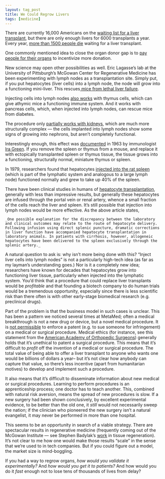 ```yaml
---
layout: tag_post
title: We Could Regrow Livers
tags: [medicine]
---
```


There are currently 16,000 Americans on the [waiting list for a liver transplant](http://www.liverfoundation.org/abouttheliver/info/transplant/), but there are only enough livers for 6000 transplants a year.  Every year, [more than 1500 people die](http://www.liverfoundation.org/patients/organdonor/about/) waiting for a liver transplant.

One commonly mentioned idea to close the organ donor gap is to [pay people for their organs](http://www.wsj.com/articles/SB10001424052702304149404579322560004817176) to incentivize more donation.

New science may open other possibilities as well. Eric Lagasse’s lab at the University of Pittsburgh’s McGowan Center for Regenerative Medicine has been experimenting with lymph nodes as a transplantation site.  Simply put, if you put hepatocytes (liver cells) into a lymph node, the node will grow into a functioning mini-liver.  This rescues[ mice from lethal liver failure](http://www.ncbi.nlm.nih.gov/pmc/articles/PMC3031768/).

Injecting cells into lymph nodes [also works](http://www.ncbi.nlm.nih.gov/pmc/articles/PMC3469750/) with thymus cells, which can give athymic mice a functioning immune system.  And it works with pancreas cells, which, when injected into lymph nodes, can rescue mice from diabetes.

The procedure only [partially works with kidneys](http://fatstemserbia.brinkster.net/Library/Science/The%20Lymph%20Node%20as%20a%20New%20Site%20for%20kidney%20organogenesis.pdf), which are much more structurally complex — the cells implanted into lymph nodes show some signs of growing into nephrons, but aren’t completely functional.

Interestingly enough, this effect was [documented](http://jem.rupress.org/content/119/4/581.full.pdf) in 1963 by immunologist [Ira Green](http://www.washingtonpost.com/wp-dyn/content/article/2010/11/03/AR2010110306818.html). If you remove the spleen or thymus from a mouse, and replace it with ectopically transplanted spleen or thymus tissue, the tissue grows into a functioning, structurally normal, miniature thymus or spleen.

In 1979, researchers found that hepatocytes [injected into the rat spleen](http://journals.lww.com/transplantjournal/Abstract/1979/12000/Morphology_and_Function_of_Isolated_Hepatocytes.13.aspx) (which is part of the lymphatic system and analogous to a large lymph node) functioned normally and grew to take up 40% of the spleen.

There have been clinical studies in humans of [hepatocyte  transplantation](http://onlinelibrary.wiley.com/doi/10.1111/j.1600-6135.2004.0340.x/full), generally with less than impressive results, but generally these hepatocytes are infused through the portal vein or renal artery, whence a small fraction of the cells reach the liver and spleen. It’s still possible that injection into lymph nodes would be more effective. As the above article states,


    _One possible explanation for the discrepancy between the laboratory and clinical outcomes may relate to the route of hepatocyte delivery. Following infusion using direct splenic puncture, dramatic corrections in liver function have accompanied hepatocyte transplantation in laboratory animals. In patients with cirrhosis, however, allogeneic hepatocytes have been delivered to the spleen exclusively through the splenic artery._

A natural question to ask is: why isn’t more being done with this?  “Inject liver cells into lymph nodes” is not a particularly high-tech idea (as far as my layman’s understanding goes.)  Nor is it a completely new idea; researchers have known for decades that hepatocytes grow into functioning liver tissue, particularly when injected into the lymphatic system.  You’d think that a procedure that could replace liver transplants would be _profitable_ and that founding a biotech company to do human trials would be a tremendous opportunity, especially since there is less scientific risk than there often is with other early-stage biomedical research (e.g. preclinical drugs).

Part of the problem is that the business model in such cases is unclear.  This has been a pattern we noticed several times at MetaMed; often a medical breakthrough is not a new drug or device, but a novel medical procedure.  It is [not permissible](http://www.patenteducation.com/images/200902_Limited_Monopoly_-_Patenting_Surgical_Procedures.pdf) to enforce a patent (e.g. to sue someone for infringement) on a medical or surgical procedure.  Medical ethics (for instance, see this statement from the [American Academy of Orthopedic Surgeons](http://www.aaos.org/about/papers/ethics/1209eth.asp)) generally holds that it’s unethical to patent a surgical procedure.  This means that it’s difficult to _profit_ off the invention of a medical or surgical procedure.  The total value of being able to offer a liver transplant to anyone who wants one would be billions of dollars a year– but it’s not clear how anybody can capture that value, so there’s less incentive (apart from humanitarian motives) to develop and implement such a procedure.

It also means that it’s difficult to disseminate information about new medical or surgical procedures. Learning to perform procedures is an apprenticeship process; one doctor has to teach another. This, combined with natural risk aversion, means the spread of new procedures is slow. If a new surgery had been shown conclusively, by excellent experimental evidence, to be better than the old one, it _still_ would not necessarily sweep the nation; if the clinician who pioneered the new surgery isn’t a natural evangelist, it may never be performed in more than one hospital.

This seems to be an opportunity in search of a viable strategy. There are spectacular results in regenerative medicine (frequently coming out of the McGowan Institute — see Stephen Badylak’s [work](http://www.technologyreview.com/news/526996/implant-lets-patients-regrow-lost-leg-muscle/) in tissue regeneration).  It’s not clear to me how one would make those results “scale” in the sense that we’re used to in tech companies.  But if you could figure out a model, the market size is mind-boggling.

If you had a way to regrow organs, _how would you validate it experimentally?_ And _how would you get it to patients?_  And how would you do it _fast_ enough not to lose tens of thousands of lives from delay?
